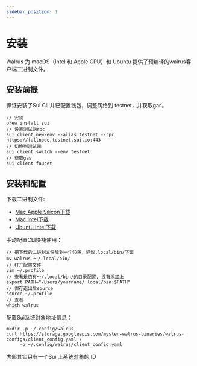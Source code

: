 ```yaml
---
sidebar_position: 1
---
```


# 安装

Walrus 为 macOS（Intel 和 Apple CPU）和 Ubuntu 提供了预编译的walrus客户端二进制文件。

## 安装前提
保证安装了Sui Cli 并已配置钱包，调整网络到 testnet，并获取gas。
```shell
// 安装
brew install sui
// 设置测试网rpc
sui client new-env --alias testnet --rpc https://fullnode.testnet.sui.io:443
// 切换到测试网
sui client switch --env testnet
// 获取gas
sui client faucet
```

## 安装和配置
下载二进制文件:
- [Mac Apple Silicon下载](https://storage.googleapis.com/mysten-walrus-binaries/walrus-latest-macos-arm64)
- [Mac Intel下载](https://storage.googleapis.com/mysten-walrus-binaries/walrus-latest-macos-x86_64)
- [Ubuntu Intel下载](https://storage.googleapis.com/mysten-walrus-binaries/walrus-latest-ubuntu-x86_64)

手动配置CLI快捷使用：
```shell
// 把下载的二进制文件放到一个位置，建议.local/bin/下面
mv walrus ～/.local/bin/
// 打开配置文件
vim ~/.profile
// 查看是否有～/.local/bin/的目录配置, 没有添加上
export PATH="/Users/yourname/.local/bin:$PATH"
// 保存退出后source
source ~/.profile
// 查看
which walrus
```

配置Sui系统对象地址信息：
```shell
mkdir -p ~/.config/walrus
curl https://storage.googleapis.com/mysten-walrus-binaries/walrus-configs/client_config.yaml \
     -o ~/.config/walrus/client_config.yaml
```
内部其实只有一个Sui 上[系统对象](https://suiscan.xyz/testnet/object/0x6c957cf363ec968582f24e3e1a638c968cec1fa228999c560ec7925994906315)的 ID












